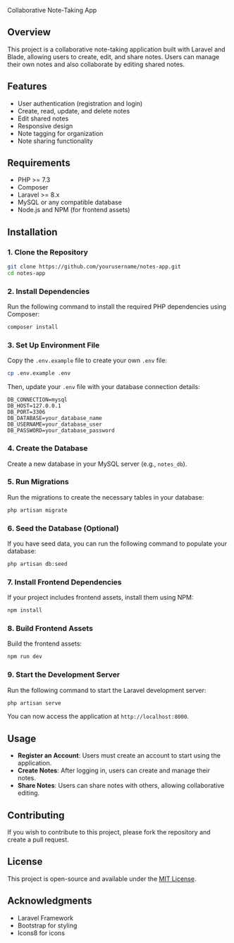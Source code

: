  Collaborative Note-Taking App

## Overview
This project is a collaborative note-taking application built with Laravel and Blade, allowing users to create, edit, and share notes. Users can manage their own notes and also collaborate by editing shared notes.

## Features
- User authentication (registration and login)
- Create, read, update, and delete notes
- Edit shared notes
- Responsive design
- Note tagging for organization
- Note sharing functionality

## Requirements
- PHP >= 7.3
- Composer
- Laravel >= 8.x
- MySQL or any compatible database
- Node.js and NPM (for frontend assets)

## Installation

### 1. Clone the Repository
```bash
git clone https://github.com/yourusername/notes-app.git
cd notes-app
```

### 2. Install Dependencies
Run the following command to install the required PHP dependencies using Composer:
```bash
composer install
```

### 3. Set Up Environment File
Copy the `.env.example` file to create your own `.env` file:
```bash
cp .env.example .env
```
Then, update your `.env` file with your database connection details:
```env
DB_CONNECTION=mysql
DB_HOST=127.0.0.1
DB_PORT=3306
DB_DATABASE=your_database_name
DB_USERNAME=your_database_user
DB_PASSWORD=your_database_password
```

### 4. Create the Database
Create a new database in your MySQL server (e.g., `notes_db`).

### 5. Run Migrations
Run the migrations to create the necessary tables in your database:
```bash
php artisan migrate
```

### 6. Seed the Database (Optional)
If you have seed data, you can run the following command to populate your database:
```bash
php artisan db:seed
```

### 7. Install Frontend Dependencies
If your project includes frontend assets, install them using NPM:
```bash
npm install
```

### 8. Build Frontend Assets
Build the frontend assets:
```bash
npm run dev
```

### 9. Start the Development Server
Run the following command to start the Laravel development server:
```bash
php artisan serve
```
You can now access the application at `http://localhost:8000`.

## Usage
- **Register an Account**: Users must create an account to start using the application.
- **Create Notes**: After logging in, users can create and manage their notes.
- **Share Notes**: Users can share notes with others, allowing collaborative editing.

## Contributing
If you wish to contribute to this project, please fork the repository and create a pull request.

## License
This project is open-source and available under the [MIT License](LICENSE).

## Acknowledgments
- Laravel Framework
- Bootstrap for styling
- Icons8 for icons
